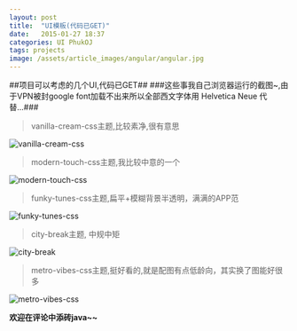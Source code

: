 ```yaml
---
layout: post
title:  "UI模板(代码已GET)"
date:   2015-01-27 18:37
categories: UI PhukOJ
tags: projects
image: /assets/article_images/angular/angular.jpg
---
```

##项目可以考虑的几个UI,代码已GET##
###这些事我自己浏览器运行的截图~,由于VPN被封google font加载不出来所以全部西文字体用 Helvetica Neue 代替...###
> vanilla-cream-css主题,比较素净,很有意思

![ vanilla-cream-css](/assets/article_images/UI备选/vanilla-cream-css.jpg ) 


>  modern-touch-css主题,我比较中意的一个

![ modern-touch-css](/assets/article_images/UI备选/modern-touch-css.jpg) 


> funky-tunes-css主题,扁平+模糊背景半透明，满满的APP范

![ funky-tunes-css](/assets/article_images/UI备选/funky-tunes-css.jpg) 


> city-break主题, 中规中矩

![city-break](/assets/article_images/UI备选/city-break-css.jpg)


> metro-vibes-css主题,挺好看的,就是配图有点低龄向，其实换了图能好很多

![metro-vibes-css](/assets/article_images/UI备选/metro-vibes-css.jpg)


**欢迎在评论中添砖java~~**
